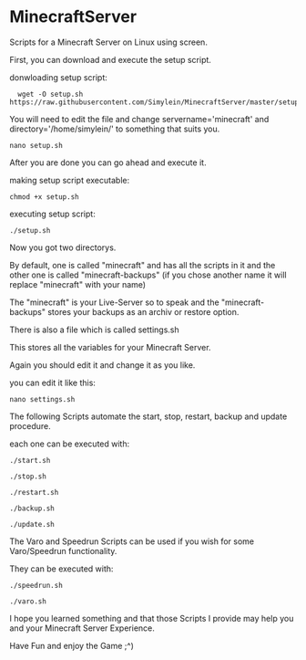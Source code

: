 # MinecraftServer
Scripts for a Minecraft Server on Linux using screen. 

First, you can download and execute the setup script.

donwloading setup script:
```
  wget -O setup.sh https://raw.githubusercontent.com/Simylein/MinecraftServer/master/setup.sh
```

You will need to edit the file and change servername='minecraft' and directory='/home/simylein/' to something that suits you. 
```
nano setup.sh
```

After you are done you can go ahead and execute it.

making setup script executable:
```
chmod +x setup.sh
```

executing setup script:
```
./setup.sh
```

Now you got two directorys. 

By default, one is called "minecraft" and has all the scripts in it and the other one is called "minecraft-backups" (if you chose another name it will replace "minecraft" with your name)

The "minecraft" is your Live-Server so to speak and the "minecraft-backups" stores your backups as an archiv or restore option. 

There is also a file which is called settings.sh

This stores all the variables for your Minecraft Server.

Again you should edit it and change it as you like. 

you can edit it like this:
```
nano settings.sh
```

The following Scripts automate the start, stop, restart, backup and update procedure. 

each one can be executed with:
```
./start.sh
```
```
./stop.sh
```
```
./restart.sh
```
```
./backup.sh
```
```
./update.sh
```

The Varo and Speedrun Scripts can be used if you wish for some Varo/Speedrun functionality. 

They can be executed with:

```
./speedrun.sh
```
```
./varo.sh
```

I hope you learned something and that those Scripts I provide may help you and your Minecraft Server Experience. 

Have Fun and enjoy the Game ;^)

